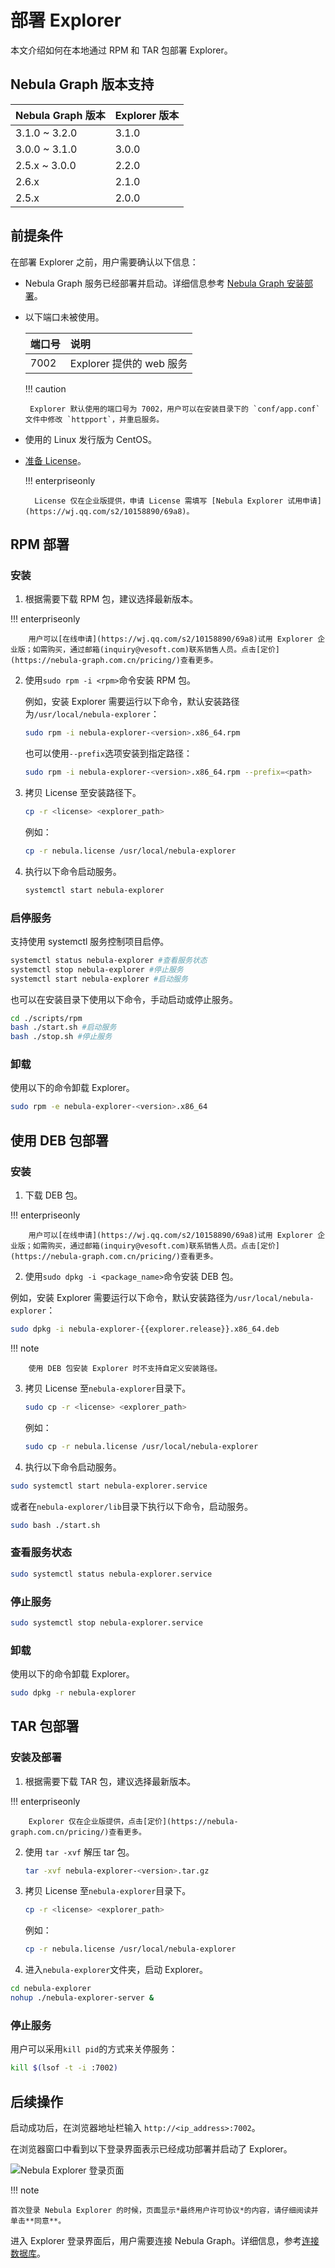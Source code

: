 # 部署 Explorer

本文介绍如何在本地通过 RPM 和 TAR 包部署 Explorer。

## Nebula Graph 版本支持


| Nebula Graph 版本 | Explorer 版本 |
| --- | --- |
| 3.1.0 ~ 3.2.0| 3.1.0|
| 3.0.0 ~ 3.1.0 | 3.0.0  |
| 2.5.x ~ 3.0.0| 2.2.0|
| 2.6.x | 2.1.0 |
| 2.5.x | 2.0.0 |

## 前提条件

在部署 Explorer 之前，用户需要确认以下信息：

- Nebula Graph 服务已经部署并启动。详细信息参考 [Nebula Graph 安装部署](../../4.deployment-and-installation/1.resource-preparations.md "点击前往 Nebula Graph 安装部署")。

- 以下端口未被使用。

  | 端口号 | 说明 |
  | :---- | :---- |
  | 7002 | Explorer 提供的 web 服务 |

  !!! caution

       Explorer 默认使用的端口号为 7002，用户可以在安装目录下的 `conf/app.conf` 文件中修改 `httpport`，并重启服务。

- 使用的 Linux 发行版为 CentOS。
- [准备 License](3.explorer-license.md)。

  !!! enterpriseonly

        License 仅在企业版提供，申请 License 需填写 [Nebula Explorer 试用申请](https://wj.qq.com/s2/10158890/69a8)。

## RPM 部署
### 安装

1. 根据需要下载 RPM 包，建议选择最新版本。

  !!! enterpriseonly

        用户可以[在线申请](https://wj.qq.com/s2/10158890/69a8)试用 Explorer 企业版；如需购买，通过邮箱(inquiry@vesoft.com)联系销售人员。点击[定价](https://nebula-graph.com.cn/pricing/)查看更多。

2. 使用`sudo rpm -i <rpm>`命令安装 RPM 包。

   例如，安装 Explorer 需要运行以下命令，默认安装路径为`/usr/local/nebula-explorer`：

   ```bash
   sudo rpm -i nebula-explorer-<version>.x86_64.rpm
   ```

   也可以使用`--prefix`选项安装到指定路径：
   ```bash
   sudo rpm -i nebula-explorer-<version>.x86_64.rpm --prefix=<path> 
   ```

3. 拷贝 License 至安装路径下。

   ```bash
   cp -r <license> <explorer_path>
   ```

   例如：
   ```bash
   cp -r nebula.license /usr/local/nebula-explorer
   ```

4. 执行以下命令启动服务。

   ```bash
   systemctl start nebula-explorer
   ```

### 启停服务

支持使用 systemctl 服务控制项目启停。

```bash
systemctl status nebula-explorer #查看服务状态
systemctl stop nebula-explorer #停止服务
systemctl start nebula-explorer #启动服务
```
也可以在安装目录下使用以下命令，手动启动或停止服务。

```bash
cd ./scripts/rpm
bash ./start.sh #启动服务
bash ./stop.sh #停止服务
```

### 卸载

使用以下的命令卸载 Explorer。

```bash
sudo rpm -e nebula-explorer-<version>.x86_64
```

## 使用 DEB 包部署

### 安装

1. 下载 DEB 包。

  !!! enterpriseonly

        用户可以[在线申请](https://wj.qq.com/s2/10158890/69a8)试用 Explorer 企业版；如需购买，通过邮箱(inquiry@vesoft.com)联系销售人员。点击[定价](https://nebula-graph.com.cn/pricing/)查看更多。


2. 使用`sudo dpkg -i <package_name>`命令安装 DEB 包。

  例如，安装 Explorer 需要运行以下命令，默认安装路径为`/usr/local/nebula-explorer`：

  ```bash
  sudo dpkg -i nebula-explorer-{{explorer.release}}.x86_64.deb
  ```
  
  !!! note

        使用 DEB 包安装 Explorer 时不支持自定义安装路径。

3. 拷贝 License 至`nebula-explorer`目录下。

   ```bash
   sudo cp -r <license> <explorer_path>
   ```

   例如：
   ```bash
   sudo cp -r nebula.license /usr/local/nebula-explorer
   ```

4. 执行以下命令启动服务。

  ```bash
  sudo systemctl start nebula-explorer.service
  ```

  或者在`nebula-explorer/lib`目录下执行以下命令，启动服务。

   ```bash
   sudo bash ./start.sh
   ```

### 查看服务状态

```bash
sudo systemctl status nebula-explorer.service
```

### 停止服务

```bash
sudo systemctl stop nebula-explorer.service
```

### 卸载

使用以下的命令卸载 Explorer。

```bash
sudo dpkg -r nebula-explorer
```

## TAR 包部署

### 安装及部署

1. 根据需要下载 TAR 包，建议选择最新版本。

  !!! enterpriseonly

        Explorer 仅在企业版提供，点击[定价](https://nebula-graph.com.cn/pricing/)查看更多。

2. 使用 `tar -xvf` 解压 tar 包。

   ```bash
   tar -xvf nebula-explorer-<version>.tar.gz
   ```

3. 拷贝 License 至`nebula-explorer`目录下。

   ```bash
   cp -r <license> <explorer_path>
   ```

   例如：
   ```bash
   cp -r nebula.license /usr/local/nebula-explorer
   ```

4. 进入`nebula-explorer`文件夹，启动 Explorer。

  ```bash
  cd nebula-explorer
  nohup ./nebula-explorer-server &
  ```

### 停止服务

用户可以采用`kill pid`的方式来关停服务：

```bash
kill $(lsof -t -i :7002)
```

## 后续操作

启动成功后，在浏览器地址栏输入 `http://<ip_address>:7002`。

在浏览器窗口中看到以下登录界面表示已经成功部署并启动了 Explorer。

![Nebula Explorer 登录页面](https://docs-cdn.nebula-graph.com.cn/figures/explorer_deploy_cn.png)

!!! note

    首次登录 Nebula Explorer 的时候，页面显示*最终用户许可协议*的内容，请仔细阅读并单击**同意**。

进入 Explorer 登录界面后，用户需要连接 Nebula Graph。详细信息，参考[连接数据库](../deploy-connect/ex-ug-connect.md)。
